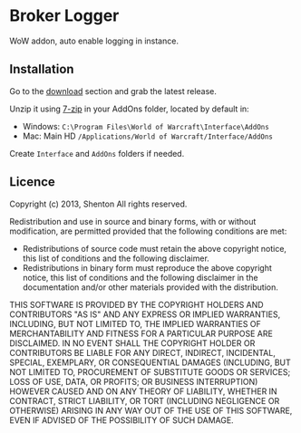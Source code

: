﻿# Broker Logger

WoW addon, auto enable logging in instance.

## Installation

Go to the [download][1] section and grab the latest release.

Unzip it using [7-zip][2] in your AddOns folder, located by default in:

- Windows: `C:\Program Files\World of Warcraft\Interface\AddOns`
- Mac: Main HD `/Applications/World of Warcraft/Interface/AddOns`

Create `Interface` and `AddOns` folders if needed.

## Licence

Copyright (c) 2013, Shenton
All rights reserved.

Redistribution and use in source and binary forms, with or without modification, are permitted provided that the following conditions are met:

  * Redistributions of source code must retain the above copyright notice, this list of conditions and the following disclaimer.
  * Redistributions in binary form must reproduce the above copyright notice, this list of conditions and the following disclaimer in the documentation and/or other materials provided with the distribution.

THIS SOFTWARE IS PROVIDED BY THE COPYRIGHT HOLDERS AND CONTRIBUTORS "AS IS" AND ANY EXPRESS OR IMPLIED WARRANTIES, INCLUDING, BUT NOT LIMITED TO, THE IMPLIED WARRANTIES OF MERCHANTABILITY AND FITNESS FOR A PARTICULAR PURPOSE ARE DISCLAIMED. IN NO EVENT SHALL THE COPYRIGHT HOLDER OR CONTRIBUTORS BE LIABLE FOR ANY DIRECT, INDIRECT, INCIDENTAL, SPECIAL, EXEMPLARY, OR CONSEQUENTIAL DAMAGES (INCLUDING, BUT NOT LIMITED TO, PROCUREMENT OF SUBSTITUTE GOODS OR SERVICES; LOSS OF USE, DATA, OR PROFITS; OR BUSINESS INTERRUPTION) HOWEVER CAUSED AND ON ANY THEORY OF LIABILITY, WHETHER IN CONTRACT, STRICT LIABILITY, OR TORT (INCLUDING NEGLIGENCE OR OTHERWISE) ARISING IN ANY WAY OUT OF THE USE OF THIS SOFTWARE, EVEN IF ADVISED OF THE POSSIBILITY OF SUCH DAMAGE.

[1]: https://bitbucket.org/Shenton/broker-logger/downloads/             "Broker Logger downloads"
[2]: http://www.7-zip.org/                                              "7-zip"
